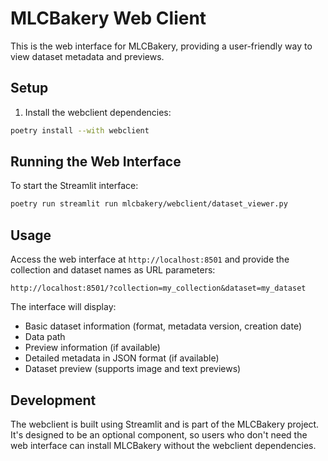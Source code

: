 # MLCBakery Web Client

This is the web interface for MLCBakery, providing a user-friendly way to view dataset metadata and previews.

## Setup

1. Install the webclient dependencies:
```bash
poetry install --with webclient
```

## Running the Web Interface

To start the Streamlit interface:

```bash
poetry run streamlit run mlcbakery/webclient/dataset_viewer.py
```

## Usage

Access the web interface at `http://localhost:8501` and provide the collection and dataset names as URL parameters:

```
http://localhost:8501/?collection=my_collection&dataset=my_dataset
```

The interface will display:
- Basic dataset information (format, metadata version, creation date)
- Data path
- Preview information (if available)
- Detailed metadata in JSON format (if available)
- Dataset preview (supports image and text previews)

## Development

The webclient is built using Streamlit and is part of the MLCBakery project. It's designed to be an optional component, so users who don't need the web interface can install MLCBakery without the webclient dependencies. 